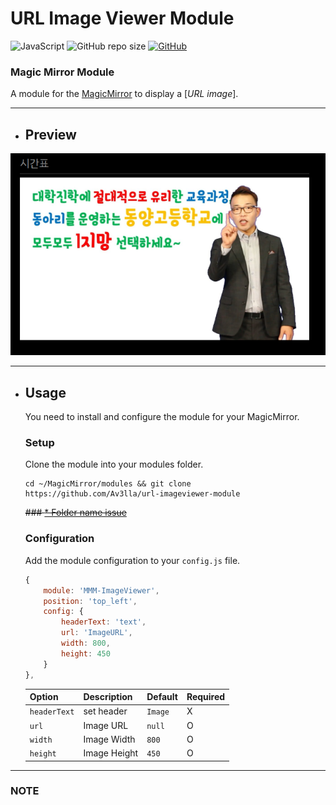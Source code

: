 # URL Image Viewer Module

![JavaScript](https://img.shields.io/badge/JavaScript-181717.svg?logo=javascript)
![GitHub repo size](https://img.shields.io/github/repo-size/av3lla/url-imageviewer-module)
[![GitHub](https://img.shields.io/github/license/av3lla/url-imageviewer-module)](https://mit-license.org/)

### Magic Mirror Module

A module for the [MagicMirror](https://github.com/MichMich/MagicMirror) to display a [*URL image*].

---

* ## Preview
![preview](.github/preview.png)

---

* ## Usage
    You need to install and configure the module for your MagicMirror.

    ### Setup
    Clone the module into your modules folder.
    ```shell
    cd ~/MagicMirror/modules && git clone https://github.com/Av3lla/url-imageviewer-module
    ```
    ~~### [* Folder name issue](#known-issues)~~

    ### Configuration

    Add the module configuration to your `config.js` file.

    ```js
    {
    	module: 'MMM-ImageViewer',
    	position: 'top_left',
    	config: {
            headerText: 'text',
            url: 'ImageURL',
            width: 800,
            height: 450
    	}
    },
    ```

    | Option | Description | Default | Required |
    |---|---|---|---|
    | `headerText` | set header | `Image` | X |
    | `url` | Image URL | `null` | O |
    | `width` | Image Width | `800` | O |
    | `height` | Image Height | `450` | O |

---

### NOTE